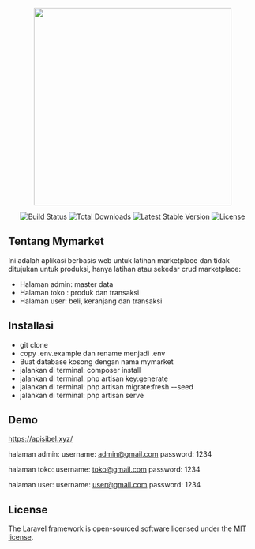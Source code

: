 <p align="center"><a href="https://laravel.com" target="_blank"><img src="https://raw.githubusercontent.com/laravel/art/master/logo-lockup/5%20SVG/2%20CMYK/1%20Full%20Color/laravel-logolockup-cmyk-red.svg" width="400"></a></p>

<p align="center">
<a href="https://travis-ci.org/laravel/framework"><img src="https://travis-ci.org/laravel/framework.svg" alt="Build Status"></a>
<a href="https://packagist.org/packages/laravel/framework"><img src="https://img.shields.io/packagist/dt/laravel/framework" alt="Total Downloads"></a>
<a href="https://packagist.org/packages/laravel/framework"><img src="https://img.shields.io/packagist/v/laravel/framework" alt="Latest Stable Version"></a>
<a href="https://packagist.org/packages/laravel/framework"><img src="https://img.shields.io/packagist/l/laravel/framework" alt="License"></a>
</p>

## Tentang Mymarket

Ini adalah aplikasi berbasis web untuk latihan marketplace dan tidak ditujukan untuk produksi, hanya latihan atau sekedar crud marketplace:

- Halaman admin: master data
- Halaman toko : produk dan transaksi
- Halaman user: beli, keranjang dan transaksi

## Installasi

- git clone
- copy .env.example dan rename menjadi .env
- Buat database kosong dengan nama mymarket
- jalankan di terminal: composer install
- jalankan di terminal: php artisan key:generate
- jalankan di terminal: php artisan migrate:fresh --seed
- jalankan di terminal: php artisan serve

## Demo
https://apisibel.xyz/

halaman admin:
username: admin@gmail.com
password: 1234

halaman toko:
username: toko@gmail.com
password: 1234

halaman user:
username: user@gmail.com
password: 1234

## License

The Laravel framework is open-sourced software licensed under the [MIT license](https://opensource.org/licenses/MIT).
